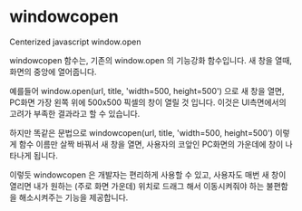 # windowcopen
Centerized javascript window.open

windowcopen 함수는, 기존의 window.open 의 기능강화 함수입니다.
새 창을 열때, 화면의 중앙에 열어줍니다.

예를들어 window.open(url, title, 'width=500, height=500') 으로 새 창을 열면,
PC화면 가장 왼쪽 위에 500x500 픽셀의 창이 열릴 것 입니다.
이것은 UI측면에서의 고려가 부족한 결과라고 할 수 있습니다.

하지만 똑같은 문법으로 windowcopen(url, title, 'width=500, height=500') 이렇게 함수 이름만 살짝 바꿔서 새 창을 열면,
사용자의 코앞인 PC화면의 가운데에 창이 나타나게 됩니다.

이렇듯 windowcopen 은 개발자는 편리하게 사용할 수 있고,
사용자도 매번 새 창이 열리면 내가 원하는 (주로 화면 가운데) 위치로
드래그 해서 이동시켜줘야 하는 불편함을 해소시켜주는 기능을 제공합니다.

